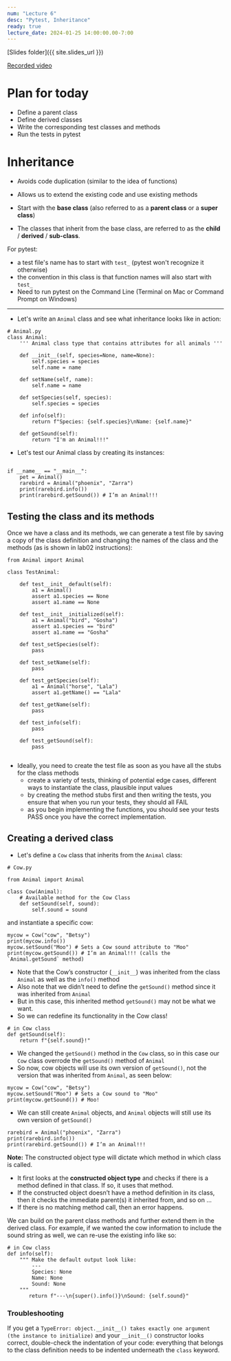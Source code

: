 ```yaml
---
num: "Lecture 6"
desc: "Pytest, Inheritance"
ready: true
lecture_date: 2024-01-25 14:00:00.00-7:00
---
```


[Slides folder]({{ site.slides_url }})

[Recorded video](https://www.loom.com/share/e14306389a31470db833eba1752a0e4e)


# Plan for today

* Define a parent class
* Define derived classes
* Write the corresponding test classes and methods
* Run the tests in pytest 


# Inheritance

* Avoids code duplication (similar to the idea of functions)
* Allows us to extend the existing code and use existing methods

* Start with the **base class** (also referred to as a **parent class** or a **super class**)
* The classes that inherit from the base class, are referred to as the **child** / **derived** / **sub-class**.

For pytest:
* a test file's name has to start with `test_` (pytest won't recognize it otherwise)
* the convention in this class is that function names will also start with `test_`
* Need to run pytest on the Command Line (Terminal on Mac or Command Prompt on Windows)

---

* Let's write an `Animal` class and see what inheritance looks like in action:

```
# Animal.py
class Animal:
	''' Animal class type that contains attributes for all animals '''

    def __init__(self, species=None, name=None):
        self.species = species
        self.name = name

    def setName(self, name):
        self.name = name

    def setSpecies(self, species):
        self.species = species

    def info(self):
        return f"Species: {self.species}\nName: {self.name}"

    def getSound(self):
        return "I'm an Animal!!!"
```

* Let's test our Animal class by creating its instances:

```

if __name__ == "__main__":
    pet = Animal()
	rarebird = Animal("phoenix", "Zarra")
	print(rarebird.info())
	print(rarebird.getSound()) # I’m an Animal!!!
```

## Testing the class and its methods

Once we have a class and its methods, we can generate a test file by saving a copy of the class definition and changing the names of the class and the methods (as is shown in lab02 instructions):

```
from Animal import Animal

class TestAnimal:
    
    def test__init__default(self):
        a1 = Animal()
        assert a1.species == None
        assert a1.name == None
    
    def test__init__initialized(self):
        a1 = Animal("bird", "Gosha")
        assert a1.species == "bird"
        assert a1.name == "Gosha"  

    def test_setSpecies(self):
        pass

    def test_setName(self):
        pass

    def test_getSpecies(self):
        a1 = Animal("horse", "Lala")
        assert a1.getName() == "Lala"

    def test_getName(self):
        pass

    def test_info(self):
        pass

    def test_getSound(self):
        pass
                
```

* Ideally, you need to create the test file as soon as you have all the stubs for the class methods
	* create a variety of tests, thinking of potential edge cases, different ways to instantiate the class, plausible input values
 	* by creating the method stubs first and then writing the tests, you ensure that when you run your tests, they should all FAIL
   	* as you begin implementing the functions, you should see your tests PASS once you have the correct implementation.


## Creating a derived class

* Let's define a `Cow` class that inherits from the `Animal` class:

```
# Cow.py

from Animal import Animal

class Cow(Animal):
    # Available method for the Cow Class 
    def setSound(self, sound):
        self.sound = sound
```

and instantiate a specific cow:
```
mycow = Cow("cow", "Betsy")
print(mycow.info())
mycow.setSound("Moo") # Sets a Cow sound attribute to "Moo"
print(mycow.getSound()) # I’m an Animal!!! (calls the `Animal.getSound` method)
```

* Note that the Cow’s constructor (`__init__`) was inherited from the class `Animal` as well as the `info()` method
* Also note that we didn’t need to define the `getSound()` method since it was inherited from `Animal`
* But in this case, this inherited method `getSound()` may not be what we want.
* So we can redefine its functionality in the Cow class!

```
# in Cow class
def getSound(self):
	return f"{self.sound}!"
```

* We changed the `getSound()` method in the `Cow` class, so in this case our `Cow` class overrode the `getSound()` method of `Animal`
* So now, cow objects will use its own version of `getSound()`, not the version that was inherited from `Animal`, as seen below:

```
mycow = Cow("cow", "Betsy")
mycow.setSound("Moo") # Sets a Cow sound to "Moo"
print(mycow.getSound()) # Moo!
```

* We can still create `Animal` objects, and `Animal` objects will still use its own version of `getSound()`

```
rarebird = Animal("phoenix", "Zarra")
print(rarebird.info())
print(rarebird.getSound()) # I’m an Animal!!!
```

<b>Note:</b> The constructed object type will dictate which method in which class is called.
* It first looks at the <b>constructed object type</b> and checks if there is a method defined in that class. If so, it uses that method.
* If the constructed object doesn’t have a method definition in its class, then it checks the immediate parent(s) it inherited from, and so on ...
* If there is no matching method call, then an error happens.

We can build on the parent class methods and further extend them in the derived class. For example, if we wanted the cow information to include the sound string as well, we can re-use the existing info like so:

```
# in Cow class
def info(self):
    """ Make the default output look like:
        ---
        Species: None
        Name: None
        Sound: None
    """
       return f"---\n{super().info()}\nSound: {self.sound}"
```


### Troubleshooting

If you get a `TypeError: object.__init__() takes exactly one argument (the instance to initialize)` and your `__init__()` constructor looks correct, double-check the indentation of your code: everything that belongs to the class definition needs to be indented underneath the `class` keyword.




